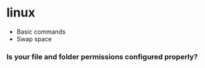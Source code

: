 # linux

- Basic commands 
- Swap space

###  Is your file and folder permissions configured properly?
